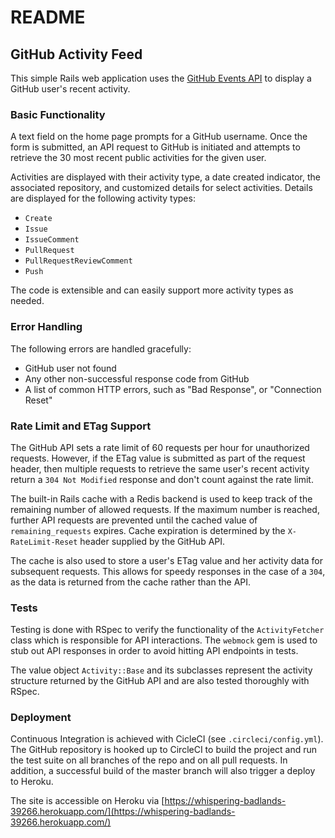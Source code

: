 # README

## GitHub Activity Feed
This simple Rails web application uses the [GitHub Events API](https://developer.github.com/v3/activity/events) to display a GitHub user's recent activity.

### Basic Functionality
A text field on the home page prompts for a GitHub username. Once the form is submitted, an API request to GitHub is initiated and attempts to retrieve the 30 most recent public activities for the given user.

Activities are displayed with their activity type, a date created indicator, the associated repository, and customized details for select activities. Details are displayed for the following activity types:
- `Create`
- `Issue`
- `IssueComment`
- `PullRequest`
- `PullRequestReviewComment`
- `Push`

The code is extensible and can easily support more activity types as needed.

### Error Handling
The following errors are handled gracefully:
- GitHub user not found
- Any other non-successful response code from GitHub
- A list of common HTTP errors, such as "Bad Response", or "Connection Reset"

### Rate Limit and ETag Support
The GitHub API sets a rate limit of 60 requests per hour for unauthorized requests. However, if the ETag value is submitted as part of the request header, then multiple requests to retrieve the same user's recent activity return a `304 Not Modified` response and don't count against the rate limit.

The built-in Rails cache with a Redis backend is used to keep track of the remaining number of allowed requests. If the maximum number is reached, further API requests are prevented until the cached value of `remaining_requests` expires. Cache expiration is determined by the `X-RateLimit-Reset` header supplied by the GitHub API.

The cache is also used to store a user's ETag value and her activity data for subsequent requests. This allows for speedy responses in the case of a `304`, as the data is returned from the cache rather than the API.

### Tests
Testing is done with RSpec to verify the functionality of the `ActivityFetcher` class which is responsible for API interactions. The `webmock` gem is used to stub out API responses in order to avoid hitting API endpoints in tests.

The value object `Activity::Base` and its subclasses represent the activity structure returned by the GitHub API and are also tested thoroughly with RSpec.

### Deployment
Continuous Integration is achieved with CicleCI (see `.circleci/config.yml`). The GitHub repository is hooked up to CircleCI to build the project and run the test suite on all branches of the repo and on all pull requests. In addition, a successful build of the master branch will also trigger a deploy to Heroku.

The site is accessible on Heroku via [https://whispering-badlands-39266.herokuapp.com/](https://whispering-badlands-39266.herokuapp.com/)
